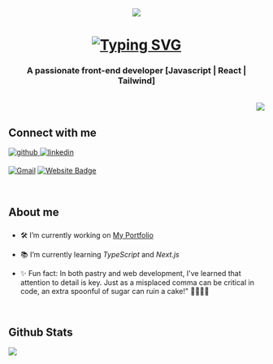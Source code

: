 <div align="center"><img src="https://i.postimg.cc/YSq1v65S/banner-github.png" /></div>

<h1 align="center"><a href="https://git.io/typing-svg"><img src="https://readme-typing-svg.demolab.com?font=Raleway&size=22&duration=4000&pause=500&color=E2A2F7&center=true&random=false&width=435&lines=Hi+There+%F0%9F%91%8B;I'm+Ludivine%2C+from+France" alt="Typing SVG" /></a></h1>
<h3 align="center">A passionate front-end developer [Javascript | React | Tailwind]</h3>
<br/>
<img align="right" src="https://visitor-badge.laobi.icu/badge?page_id=LudivineClement.LudivineClement-badge" />
<br/>

## Connect with me  
<div>
<a href="https://github.com/LudivineClement" target="_blank">
<img src=https://img.shields.io/badge/github-%2324292e.svg?&style=for-the-badge&logo=github&logoColor=white alt=github style="margin-bottom: 5px;" />
</a>
<a href="https://linkedin.com/in/ludivine-clément-45612326a" target="_blank">
<img src=https://img.shields.io/badge/linkedin-%231E77B5.svg?&style=for-the-badge&logo=linkedin&logoColor=white alt=linkedin style="margin-bottom: 5px;" />
</a>
  
[![Gmail](https://img.shields.io/badge/-Gmail-c14438?style=flat&logo=Gmail&logoColor=white)](mailto:ludivine.clement0985@gmail.com)
[![Website Badge](https://img.shields.io/badge/-Website-c14438?style=flat&logo=Google-Chrome&logoColor=white&link=www.ludivine-clement.dev)](www.ludivine-clement.dev)
</div> 
<br/>

## About me
### <div align="center">  
  

- 🛠️ I’m currently working on [My Portfolio](https://github.com/LudivineClement/portfolio_nextjs)  
  

- 📚 I’m currently learning *TypeScript* and *Next.js*
  

- ✨ Fun fact: In both pastry and web development, I've learned that attention to detail is key. Just as a misplaced comma can be critical in code, an extra spoonful of sugar can ruin a cake!" 👩‍💻🍰😜  

  </div>

<br/>  


## Github Stats  
<div ><img src="https://github-readme-stats.vercel.app/api?username=LudivineClement&show_icons=true&count_private=true&hide_border=true" align="center" /></div>  

<br/>  

